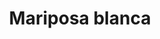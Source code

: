 ---
title: Mariposa blanca
date: 
draft: false

# descripcion
description : Dije de plata 925 y nácar

materials: Plata 925

color: Plateado y nácar blanco

dimensions: 2cm largo

code: 02-25-0622

type: "Dijes"

categories: []

price: $3.500,00

price_eftvo: $2.975,00

# Images
# first image will be shown in the product page
images:
  # - image: "images/path_to_image"
  # La ubicacion de las imagenes es imagenes/Dijes/Dijes.Nácar/02-25-0622-mariposa-blanca
  - image: "./images/dijes/nácar/02-25-0622.JPG"
---